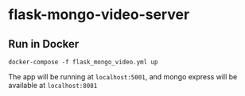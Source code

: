 # flask-mongo-video-server

## Run in Docker

`docker-compose -f flask_mongo_video.yml up`

The app will be running at `localhost:5001`, and mongo express will be available at `localhost:8081`
